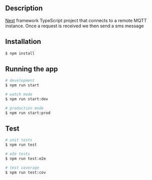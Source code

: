 ## Description

[Nest](https://github.com/nestjs/nest) framework TypeScript project that connects to a remote MQTT instance. Once a request is received we then send a sms message 

## Installation

```bash
$ npm install
```

## Running the app

```bash
# development
$ npm run start

# watch mode
$ npm run start:dev

# production mode
$ npm run start:prod
```

## Test

```bash
# unit tests
$ npm run test

# e2e tests
$ npm run test:e2e

# test coverage
$ npm run test:cov
```
